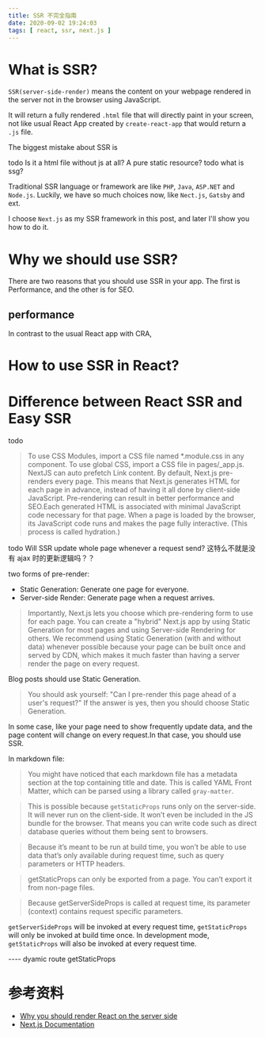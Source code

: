 ```yaml
---
title: SSR 不完全指南
date: 2020-09-02 19:24:03
tags: [ react, ssr, next.js ]
---
```

# What is SSR?
`SSR(server-side-render)` means the content on your webpage rendered in the server not in the browser using JavaScript.

It will return a fully rendered `.html` file that will directly paint in your screen, not like usual React App created by `create-react-app` that would return a `.js` file.

The biggest mistake about SSR is 

todo Is it a html file without js at all? A pure static resource?
todo what is ssg?

Traditional SSR language or framework are like `PHP`, `Java`, `ASP.NET` and `Node.js`. Luckily, we have so much choices now, like `Nect.js`, `Gatsby` and ext. 

I choose `Next.js` as my SSR framework in this post, and later I'll show you how to do it.

# Why we should use SSR?
There are two reasons that you should use SSR in your app. The first is Performance, and the other is for SEO.

## performance
In contrast to the usual React app with CRA, 

# How to use SSR in React?

# Difference between React SSR and Easy SSR

todo
> To use CSS Modules, import a CSS file named *.module.css in any component.
To use global CSS, import a CSS file in pages/_app.js.
> NextJS can auto prefetch Link content.
> By default, Next.js pre-renders every page. This means that Next.js generates HTML for each page in advance, instead of having it all done by client-side JavaScript. Pre-rendering can result in better performance and SEO.Each generated HTML is associated with minimal JavaScript code necessary for that page. When a page is loaded by the browser, its JavaScript code runs and makes the page fully interactive. (This process is called hydration.)

todo Will SSR update whole page whenever a request send?
这特么不就是没有 ajax 时的更新逻辑吗？？

two forms of pre-render:
- Static Generation: Generate one page for everyone.
- Server-side Render: Generate page when a request arrives.

> Importantly, Next.js lets you choose which pre-rendering form to use for each page. You can create a "hybrid" Next.js app by using Static Generation for most pages and using Server-side Rendering for others.
> We recommend using Static Generation (with and without data) whenever possible because your page can be built once and served by CDN, which makes it much faster than having a server render the page on every request.

Blog posts should use Static Generation.

> You should ask yourself: "Can I pre-render this page ahead of a user's request?" If the answer is yes, then you should choose Static Generation.

In some case, like your page need to show frequently update data, and the page content will change on every request.In that case, you should use SSR.

In markdown file:
> You might have noticed that each markdown file has a metadata section at the top containing title and date. This is called YAML Front Matter, which can be parsed using a library called `gray-matter`.

> This is possible because `getStaticProps` runs only on the server-side. It will never run on the client-side. It won’t even be included in the JS bundle for the browser. That means you can write code such as direct database queries without them being sent to browsers.

> Because it’s meant to be run at build time, you won’t be able to use data that’s only available during request time, such as query parameters or HTTP headers.

> getStaticProps can only be exported from a page. You can’t export it from non-page files.

> Because getServerSideProps is called at request time, its parameter (context) contains request specific parameters.

`getServerSideProps` will be invoked at every request time, `getStaticProps` will only be invoked at build time once.
In development mode, `getStaticProps` will also be invoked at every request time.

---- dyamic route
getStaticProps


<!-- =========================================== -->

# 参考资料
- [Why you should render React on the server side](https://blog.logrocket.com/why-you-should-render-react-on-the-server-side-a50507163b79/#:~:text=Server%2Dside%20rendering%20(SSR),comes%20as%20fully%20rendered%20HTML)
- [Next.js Documentation](https://nextjs.org/docs/getting-started)